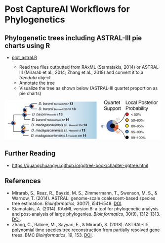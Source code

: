 # Post CaptureAl Workflows for Phylogenetics

## Phylogenetic trees including ASTRAL-III pie charts using R
- [plot_astral.R](plot_astral.R)

  - Read tree files outputted from RAxML (Stamatakis, 2014) or ASTRAL-III (Mirarab et al., 2014; Zhang et al., 2018) and convert it to a *treedata* object
  - Annotate the tree
  - Visualize the tree as shown below (ASTRAL-III quartet proportion as pie charts)

![Phylogenetics.png](https://raw.githubusercontent.com/scrameri/CaptureAl/master/Phylogenetics/Phylogenetics.png)

## Further Reading
- https://guangchuangyu.github.io/ggtree-book/chapter-ggtree.html

## References
- Mirarab, S., Reaz, R., Bayzid, M. S., Zimmermann, T., Swenson, M. S., & Warnow, T. (2014). ASTRAL: genome-scale coalescent-based species tree estimation. *Bioinformatics*, 30(17), i541–i548. [DOI](https://doi.org/10.1093/bioinformatics/btu462).
- Stamatakis, A. (2014). RAxML version 8: a tool for phylogenetic analysis and post-analysis of large phylogenies. *Bioinformatics*, 30(9), 1312–1313. [DOI](https://doi.org/10.1093/bioinformatics/btu033).
- Zhang, C., Rabiee, M., Sayyari, E., & Mirarab, S. (2018). ASTRAL-III: polynomial time species tree reconstruction from partially resolved gene trees. BMC *Bioinformatics*, 19, 153. [DOI](https://doi.org/10.1186/s12859-018-2129-y).

